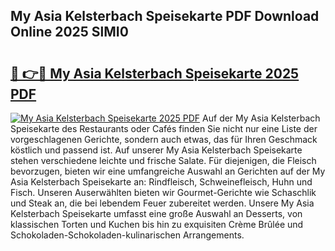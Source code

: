 ## My Asia Kelsterbach Speisekarte PDF Download Online 2025 SlMI0

# <h2><a href="http://gccdrq2.nevu.top/?p=My+Asia+Kelsterbach+Speisekarte">🔗 👉🔴 My Asia Kelsterbach Speisekarte 2025 PDF</a></h2>

[![My Asia Kelsterbach Speisekarte 2025 PDF](https://i.imgur.com/dBaPXMq.png)](http://gccdrq2.nevu.top/?p=My+Asia+Kelsterbach+Speisekarte)
Auf der My Asia Kelsterbach Speisekarte des Restaurants oder Cafés finden Sie nicht nur eine Liste der vorgeschlagenen Gerichte, sondern auch etwas, das für Ihren Geschmack köstlich und passend ist. Auf unserer My Asia Kelsterbach Speisekarte stehen verschiedene leichte und frische Salate. Für diejenigen, die Fleisch bevorzugen, bieten wir eine umfangreiche Auswahl an Gerichten auf der My Asia Kelsterbach Speisekarte an: Rindfleisch, Schweinefleisch, Huhn und Fisch. Unseren Auserwählten bieten wir Gourmet-Gerichte wie Schaschlik und Steak an, die bei lebendem Feuer zubereitet werden. Unsere My Asia Kelsterbach Speisekarte umfasst eine große Auswahl an Desserts, von klassischen Torten und Kuchen bis hin zu exquisiten Crème Brûlée und Schokoladen-Schokoladen-kulinarischen Arrangements.
